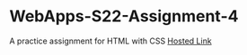 # WebApps-S22-Assignment-4
A practice assignment for HTML with CSS
<a href ="https://44-563-web-apps-s22.github.io/webapps-s22-assignment-4-AshokBabuMannam/"> Hosted Link</a>
 
